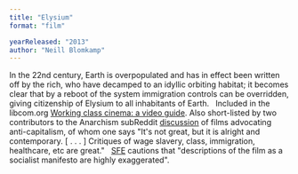 ```yaml
---
title: "Elysium"
format: "film"

yearReleased: "2013"
author: "Neill Blomkamp"
---
```

In the 22nd century, Earth is overpopulated and has in  effect been written off by the rich, who have decamped to an idyllic orbiting  habitat; it becomes clear that by a reboot of the system immigration controls  can be overridden, giving citizenship of Elysium to all inhabitants of Earth.
 
Included in the libcom.org <a href="https://libcom.org/library/working-class-cinema-video-guide">Working  class cinema: a video guide</a>. Also short-listed by two contributors to the  Anarchism subReddit <a href="https://www.reddit.com/r/Anarchism/comments/2a2r93/can_we_compile_a_list_of_the_top_films_advocating/"> discussion</a> of films advocating anti-capitalism, of whom one says "It's not  great, but it is alright and contemporary. [ . . . ] Critiques of wage slavery,  class, immigration, healthcare, etc are great." 
 
<a href="http://www.sf-encyclopedia.com/entry/elysium">SFE</a>  cautions that "descriptions of the film as a socialist manifesto are highly  exaggerated".
 